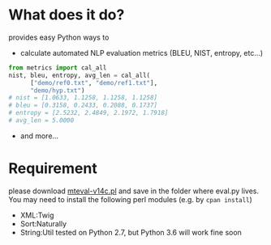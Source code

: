 # What does it do?
provides easy Python ways to
* calculate automated NLP evaluation metrics (BLEU, NIST, entropy, etc...)
```python
from metrics import cal_all
nist, bleu, entropy, avg_len = cal_all(
	  ["demo/ref0.txt", "demo/ref1.txt"], 
	  "demo/hyp.txt")
# nist = [1.0633, 1.1258, 1.1258, 1.1258]
# bleu = [0.3158, 0.2433, 0.2088, 0.1737]
# entropy = [2.5232, 2.4849, 2.1972, 1.7918]
# avg_len = 5.0000
```
* and more...

# Requirement
please download [mteval-v14c.pl](https://goo.gl/YUFajQ) and save in the folder where eval.py lives. You may need to install the following perl modules (e.g. by `cpan install`)
* XML:Twig
* Sort:Naturally
* String:Util 
tested on Python 2.7, but Python 3.6 will work fine soon
